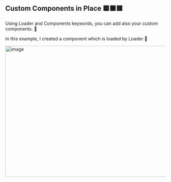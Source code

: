## Custom Components in Place 🟦🟩🟥

Using Loader and Components keywords, you can add also your custom components. 🔀

In this example, I created a component which is loaded by Loader 🔆

<img width="507" height="411" alt="image" src="https://github.com/user-attachments/assets/31c62663-4ccd-4286-a38d-01a32e72d68f" />
